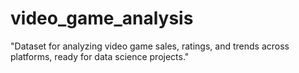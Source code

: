 # video_game_analysis
"Dataset for analyzing video game sales, ratings, and trends across platforms, ready for data science projects."

